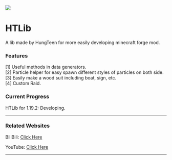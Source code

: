 [![](http://cf.way2muchnoise.eu/full_794622_downloads.svg)](https://www.curseforge.com/minecraft/mc-mods/hungteens-lib)

# HTLib
A lib made by HungTeen for more easily developing minecraft forge mod.

### Features
[1] Useful methods in data generators. <br>
[2] Particle helper for easy spawn different styles of particles on both side. <br>
[3] Easily make a wood suit including boat, sign, etc. <br>
[4] Custom Raid. <br>

### Current Progress

HTLib for 1.19.2: Developing.

---

### Related Websites

BiliBili: [Click Here](https://space.bilibili.com/362855464)

YouTube: [Click Here](https://www.youtube.com/channel/UCc0zRvlwZdYLc4AKPafC4cg)

---